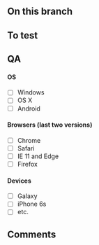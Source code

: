 ## On this branch

## To test

## QA

#### OS
- [ ] Windows
- [ ] OS X
- [ ] Android

#### Browsers (last two versions)
- [ ] Chrome
- [ ] Safari
- [ ] IE 11 and Edge
- [ ] Firefox

#### Devices
- [ ] Galaxy
- [ ] iPhone 6s
- [ ] etc.

## Comments
